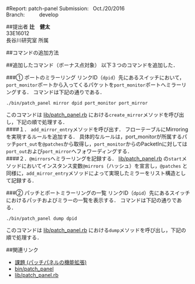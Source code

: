 #Report: patch-panel
Submission: &nbsp; Oct./20/2016<br>
Branch: &nbsp;&nbsp;&nbsp;&nbsp;&nbsp;&nbsp;&nbsp;&nbsp; develop<br>






##提出者
<B>辻　健太</B><br>
33E16012<br>
長谷川研究室 所属<br>



##コマンドの追加方法



##追加したコマンド（ボーナス点対象）
以下３つのコマンドを追加した．

###① ポートのミラーリング
リンクID（`dpid`）先にあるスイッチにおいて，`port_monitor`ポートから入ってくるパケットを`port_monitor`ポートへミラーリングする．
コマンドは下記の通りである．<br>
```
./bin/patch_panel mirror dpid port_monitor port_mirror
```
このコマンドは
[lib/patch_panel.rb](lib/patch_panel.rb)
における`create_mirror`メソッドを呼び出し，下記の順で処理する．<br>
####１． `add_mirror_entry`メソッドを呼び出す．
フローテーブルにMirroringを実現するルールを追加する．
具体的なルールは，port_monitorが所属するパッチ`port_out`を`@patches`から取得し，`port_monitor`からのPacketInに対しては`port_out`および`port_mirror`へフォワーディングする．<br>
####２．`@mirrors`へミラーリングを記録する．
[lib/patch_panel.rb](lib/patch_panel.rb)
の`start`メソッドにおいてインスタンス変数`@mirrors`（ハッシュ）を宣言し，`@patches`
と同様に，`add_mirror_entry`メソッドによって実現したミラーをリスト構造として記録する．<br>

###② パッチとポートミラーリングの一覧
リンクID（`dpid`）先にあるスイッチにおけるパッチおよびミラーの一覧を表示する．
コマンドは下記の通りである．<br>
```
./bin/patch_panel dump dpid
```
このコマンドは
[lib/patch_panel.rb](lib/patch_panel.rb)
における`dump`メソッドを呼び出し，下記の順で処理する．<br>


##関連リンク
* [課題 (パッチパネルの機能拡張)](https://github.com/handai-trema/deck/blob/develop/week3/assignment_patch_panel.md)
* [bin/patch_panel](bin/patch_panel)
* [lib/patch_panel.rb](lib/patch_panel.rb)
